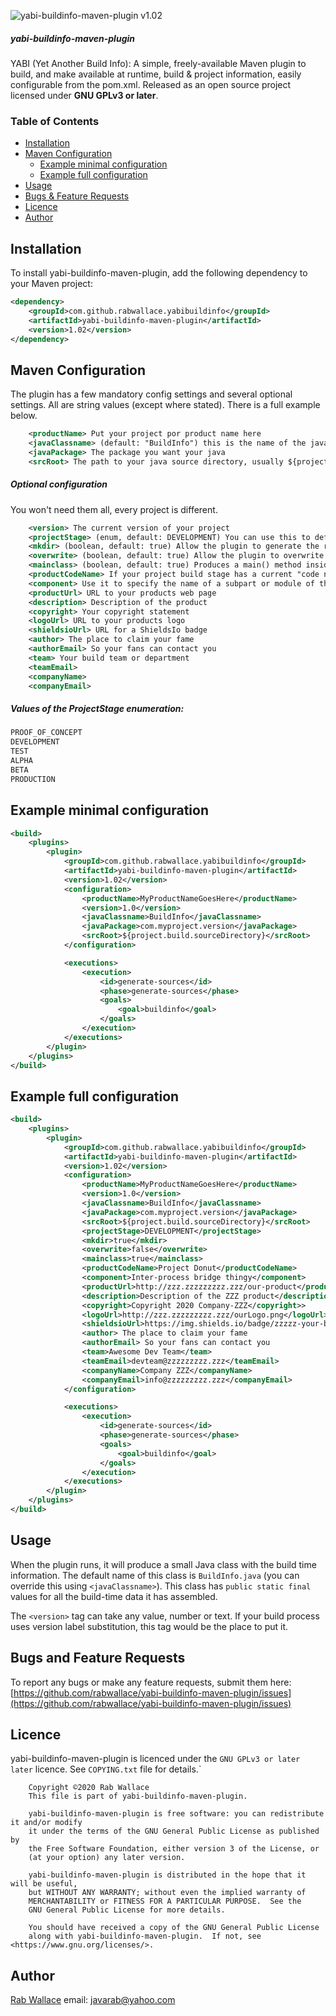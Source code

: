 ![yabi-buildinfo-maven-plugin v1.02](https://img.shields.io/badge/yabi--buildinfo--maven--plugin-v1.02-success)

##### yabi-buildinfo-maven-plugin
YABI (Yet Another Build Info): A simple, freely-available Maven plugin to build, and make available at runtime, build & project
information, easily configurable from the pom.xml. Released as an open source project licensed under <b>GNU GPLv3 or later</b>.


### Table of Contents ###
* [Installation](#installation)
* [Maven Configuration](#maven-configuration)
    * [Example minimal configuration](#example-minimal-configuration)
    * [Example full configuration](#example-full-configuration)
* [Usage](#usage)
* [Bugs & Feature Requests](#bugs-and-feature-requests)
* [Licence](#licence)
* [Author](#author)


Installation
------------
To install yabi-buildinfo-maven-plugin, add the following dependency to your Maven project:
```xml
<dependency>
    <groupId>com.github.rabwallace.yabibuildinfo</groupId>
    <artifactId>yabi-buildinfo-maven-plugin</artifactId>
    <version>1.02</version>
</dependency>
```

Maven Configuration
-------------------

The plugin has a few mandatory config settings and several optional settings. All are string values (except where stated). There is a full example below.

```xml
    <productName> Put your project por product name here
    <javaClassname> (default: "BuildInfo") this is the name of the java source file that will be generated
    <javaPackage> The package you want your java
    <srcRoot> The path to your java source directory, usually ${project.build.sourceDirectory}
```

##### Optional configuration
You won't need them all, every project is different. 
```xml
    <version> The current version of your project
    <projectStage> (enum, default: DEVELOPMENT) You can use this to define what development stage your project is in
    <mkdir> (boolean, default: true) Allow the plugin to generate the required directory
    <overwrite> (boolean, default: true) Allow the plugin to overwrite any previous buildinfo file
    <mainclass> (boolean, default: true) Produces a main() method inside your BuildInfo class allowing "java -jar myjar.jar" to get buildinfo data
    <productCodeName> If your project build stage has a current "code name" 
    <component> Use it to specify the name of a subpart or module of the main product
    <productUrl> URL to your products web page
    <description> Description of the product
    <copyright> Your copyright statement
    <logoUrl> URL to your products logo
    <shieldsioUrl> URL for a ShieldsIo badge
    <author> The place to claim your fame
    <authorEmail> So your fans can contact you
    <team> Your build team or department
    <teamEmail>
    <companyName>
    <companyEmail>
```

##### Values of the ProjectStage enumeration:
```java
PROOF_OF_CONCEPT
DEVELOPMENT
TEST
ALPHA
BETA
PRODUCTION
```

Example minimal configuration
-----------------------------
```xml
<build>
    <plugins>
        <plugin>
            <groupId>com.github.rabwallace.yabibuildinfo</groupId>
            <artifactId>yabi-buildinfo-maven-plugin</artifactId>
            <version>1.02</version>
            <configuration>
                <productName>MyProductNameGoesHere</productName>
                <version>1.0</version>
                <javaClassname>BuildInfo</javaClassname>
                <javaPackage>com.myproject.version</javaPackage>
                <srcRoot>${project.build.sourceDirectory}</srcRoot>
            </configuration>

            <executions>
                <execution>
                    <id>generate-sources</id>
                    <phase>generate-sources</phase>
                    <goals>
                        <goal>buildinfo</goal>
                    </goals>
                </execution>
            </executions>
        </plugin>
    </plugins>
</build>
```

Example full configuration
--------------------------
```xml
<build>
    <plugins>
        <plugin>
            <groupId>com.github.rabwallace.yabibuildinfo</groupId>
            <artifactId>yabi-buildinfo-maven-plugin</artifactId>
            <version>1.02</version>
            <configuration>
                <productName>MyProductNameGoesHere</productName>
                <version>1.0</version>
                <javaClassname>BuildInfo</javaClassname>
                <javaPackage>com.myproject.version</javaPackage>
                <srcRoot>${project.build.sourceDirectory}</srcRoot>
                <projectStage>DEVELOPMENT</projectStage>
                <mkdir>true</mkdir>
                <overwrite>false</overwrite>
                <mainclass>true</mainclass>
                <productCodeName>Project Donut</productCodeName> 
                <component>Inter-process bridge thingy</component> 
                <productUrl>http://zzz.zzzzzzzzz.zzz/our-product</productUrl>
                <description>Description of the ZZZ product</description>
                <copyright>Copyright 2020 Company-ZZZ</copyright>>
                <logoUrl>http://zzz.zzzzzzzzz.zzz/ourLogo.png</logoUrl>
                <shieldsioUrl>https://img.shields.io/badge/zzzzz-your-badge</shieldsioUrl>
                <author> The place to claim your fame
                <authorEmail> So your fans can contact you
                <team>Awesome Dev Team</team>
                <teamEmail>devteam@zzzzzzzzz.zzz</teamEmail>
                <companyName>Company ZZZ</companyName>
                <companyEmail>info@zzzzzzzzz.zzz</companyEmail>
            </configuration>

            <executions>
                <execution>
                    <id>generate-sources</id>
                    <phase>generate-sources</phase>
                    <goals>
                        <goal>buildinfo</goal>
                    </goals>
                </execution>
            </executions>
        </plugin>
    </plugins>
</build>
```

Usage
-----
When the plugin runs, it will produce a small Java class with the build time information. The default name of this
class is `BuildInfo.java` (you can override this using `<javaClassname>`). This class has `public static final` values
for all the build-time data it has assembled.

The `<version>` tag can take any value, number or text. If your build process uses version label substitution, this tag would
be the place to put it.

Bugs and Feature Requests
-------------------------
To report any bugs or make any feature requests, submit them here:
[https://github.com/rabwallace/yabi-buildinfo-maven-plugin/issues](https://github.com/rabwallace/yabi-buildinfo-maven-plugin/issues)

Licence
-------
yabi-buildinfo-maven-plugin is licenced under the `GNU GPLv3 or later later` licence. See `COPYING.txt` file for details.`

```text
    Copyright ©2020 Rab Wallace
    This file is part of yabi-buildinfo-maven-plugin.
 
    yabi-buildinfo-maven-plugin is free software: you can redistribute it and/or modify
    it under the terms of the GNU General Public License as published by
    the Free Software Foundation, either version 3 of the License, or
    (at your option) any later version.
 
    yabi-buildinfo-maven-plugin is distributed in the hope that it will be useful,
    but WITHOUT ANY WARRANTY; without even the implied warranty of
    MERCHANTABILITY or FITNESS FOR A PARTICULAR PURPOSE.  See the
    GNU General Public License for more details.
 
    You should have received a copy of the GNU General Public License
    along with yabi-buildinfo-maven-plugin.  If not, see <https://www.gnu.org/licenses/>.
```

Author
------
[Rab Wallace](https://github.com/rabwallace)
email: javarab@yahoo.com
